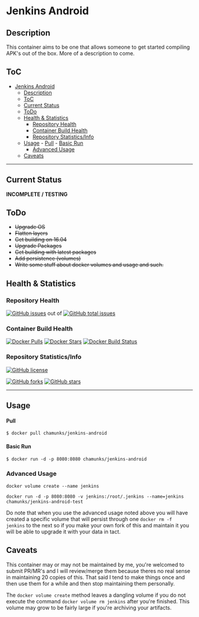 # Jenkins Android

## Description
This container aims to be one that allows someone to get started compiling APK's out of the box.  More of a description to come.

## ToC
<!-- TOC depthFrom:1 depthTo:6 withLinks:1 updateOnSave:1 orderedList:0 -->

- [Jenkins Android](#jenkins-android)
	- [Description](#description)
	- [ToC](#toc)
	- [Current Status](#current-status)
	- [ToDo](#todo)
	- [Health & Statistics](#health-statistics)
		- [Repository Health](#repository-health)
		- [Container Build Health](#container-build-health)
		- [Repository Statistics/Info](#repository-statisticsinfo)
	- [Usage](#usage)
			- [Pull](#pull)
			- [Basic Run](#basic-run)
		- [Advanced Usage](#advanced-usage)
	- [Caveats](#caveats)

<!-- /TOC -->
____
## Current Status
**INCOMPLETE / TESTING**

## ToDo
- ~~Upgrade OS~~
- ~~Flatten layers~~
- ~~Get building on 16.04~~
- ~~Upgrade Packages~~
- ~~Get building with latest packages~~
- ~~Add persistence (volumes)~~
- ~~Write some stuff about docker volumes and usage and such.~~

## Health & Statistics
### Repository Health
[![GitHub issues](https://img.shields.io/github/issues/chamunks/jenkins-android.svg?style=flat-square)](https://github.com/chamunks/jenkins-android) out of [![GitHub total issues](https://img.shields.io/github/issues-raw/chamunks/jenkins-android.svg?style=flat-square)](https://github.com/chamunks/jenkins-android)

### Container Build Health
[![Docker Pulls](https://img.shields.io/docker/pulls/chamunks/jenkins-android.svg?style=flat-square)](https://registry.hub.docker.com/u/chamunks/jenkins-android/)
[![Docker Stars](https://img.shields.io/docker/stars/chamunks/jenkins-android.svg?style=flat-square)](https://registry.hub.docker.com/u/chamunks/jenkins-android/)
[![Docker Build Status](http://hubstatus.container42.com/chamunks/jenkins-android)](https://registry.hub.docker.com/u/chamunks/jenkins-android)

### Repository Statistics/Info
[![GitHub license](https://img.shields.io/github/license/chamunks/jenkins-android.svg?style=flat-square)](https://github.com/chamunks/jenkins-android)

[![GitHub forks](https://img.shields.io/github/forks/chamunks/jenkins-android.svg?style=flat-square)](https://github.com/chamunks/jenkins-android)
[![GitHub stars](https://img.shields.io/github/stars/chamunks/jenkins-android.svg?style=flat-square)](https://github.com/chamunks/jenkins-android)

___

## Usage
#### Pull

``$ docker pull chamunks/jenkins-android``

#### Basic Run

``$ docker run -d -p 8080:8080 chamunks/jenkins-android``

### Advanced Usage

``docker volume create --name jenkins``

``docker run -d -p 8080:8080 -v jenkins:/root/.jenkins --name=jenkins chamunks/jenkins-android-test``

Do note that when you use the advanced usage noted above you will have created a specific volume that will persist through one ``docker rm -f jenkins`` to the next so if you make your own fork of this and maintain it you will be able to upgrade it with your data in tact.

## Caveats
This container may or may not be maintained by me, you're welcomed to submit PR/MR's and I will review/merge them because theres no real sense in maintaining 20 copies of this.  That said I tend to make things once and then use them for a while and then stop maintaining them personally.

The ``docker volume create`` method leaves a dangling volume if you do not execute the command ``docker volume rm jenkins`` after you're finished.  This volume may grow to be fairly large if you're archiving your artifacts.
